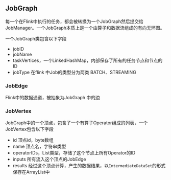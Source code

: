 ## JobGraph

每一个在Flink中执行的任务，都会被转换为一个JobGraph然后提交给JobManager。一个JobGraph本质上是一个由算子和数据流组成的有向无环图。

一个JobGraph类包含以下字段

- jobID
- jobName
- taskVertices，一个LinkedHashMap，内部保存了所有的任务节点和节点的ID
- jobType 在flink 中Job的类型分为两类 BATCH、STREAMING

### JobEdge

Flink中的数据通道，被抽象为JobGraph 中的边

### JobVertex 

JobGraph中的一个顶点，包含了一个有算子Operator组成的列表，一个JobVertex包含以下字段
- id 顶点id，byte数组
- name 顶点名，字符串类型
- operatorIDs，List类型，存储了这个节点上所有Operator的ID
- inputs 所有流入这个顶点的JobEdge
- results 经过这个顶点计算，产生的数据结果，以`IntermediateDataSet`的形式保存在ArrayList中